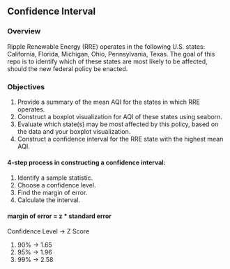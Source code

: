 ## Confidence Interval

### Overview

Ripple Renewable Energy (RRE) operates in the following U.S. states: 
California, Florida, Michigan, Ohio, Pennsylvania, Texas. The goal of this repo is to identify which of these states are most likely to be affected, should the new federal policy be enacted.

### Objectives

1. Provide a summary of the mean AQI for the states in which RRE operates.
2. Construct a boxplot visualization for AQI of these states using seaborn.
3. Evaluate which state(s) may be most affected by this policy, based on the data and your boxplot visualization.
4. Construct a confidence interval for the RRE state with the highest mean AQI.

#### 4-step process in constructing a confidence interval:

1. Identify a sample statistic.
2. Choose a confidence level.
3. Find the margin of error.
4. Calculate the interval.

#### margin of error = z * standard error
Confidence Level ->	Z Score
1.  90%         ->      	1.65
2.  95%         ->       	1.96
3.  99%         ->      	2.58


